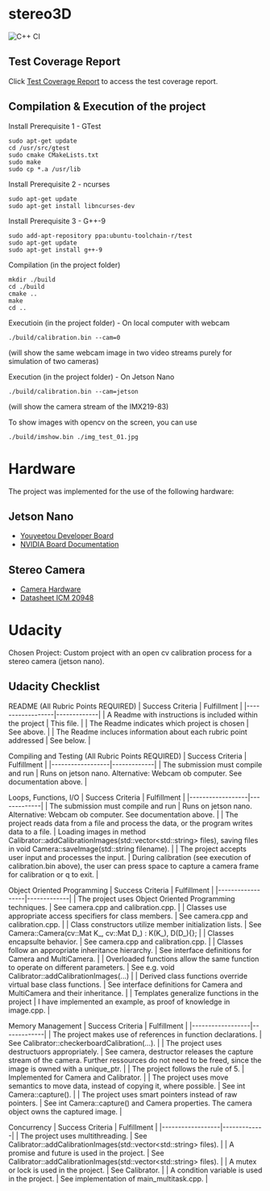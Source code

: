 # stereo3D

![C++ CI](https://github.com/graebe/stereo3D/workflows/C++%20CI/badge.svg)

## Test Coverage Report
Click [Test Coverage Report](https://graebe.github.io/stereo3d/) to access the test coverage report.

## Compilation & Execution of the project

Install Prerequisite 1 - GTest
```
sudo apt-get update
cd /usr/src/gtest
sudo cmake CMakeLists.txt
sudo make
sudo cp *.a /usr/lib
```

Install Prerequisite 2 - ncurses
```
sudo apt-get update
sudo apt-get install libncurses-dev
```

Install Prerequisite 3 - G++-9
```
sudo add-apt-repository ppa:ubuntu-toolchain-r/test
sudo apt-get update
sudo apt-get install g++-9
```

Compilation (in the project folder)
```
mkdir ./build
cd ./build
cmake ..
make
cd ..
```

Executioin (in the project folder) - On local computer with webcam
```
./build/calibration.bin --cam=0
```
(will show the same webcam image in two video streams purely for simulation of two cameras)


Execution (in the project folder) - On Jetson Nano
```
./build/calibration.bin --cam=jetson
```
(will show the camera stream of the IMX219-83)

To show images with opencv on the screen, you can use
```
./build/imshow.bin ./img_test_01.jpg
```

# Hardware

The project was implemented for the use of the following hardware:
## Jetson Nano
- [Youyeetou Developer Board](https://www.youyeetoo.com/products/subkit-nano-kit-new-nvidia-jetson-nano-b01-develop-kit-version-linux-demo-board-deep-learning-ai-development-board-platform?VariantsId=10564)
- [NVIDIA Board Documentation](https://developer.download.nvidia.com/assets/embedded/secure/jetson/Nano/docs/SP-09732-001_v1.1.pdf?c3FtYvv4EL6RsdZGTorQcMFfUhYwAfFfiXUZaUWWFAuoLkbt80nvOGVsobp9agFTPMDcqa_71oQHeeNjXiPsSNrlK63eZuTxqtPmF_ptI_7FtkGTR3v8gwr_8cWALD9OLs4K8apzEQwSI0uEICKq8wI5r79wnXyCsPPe7A==&t=eyJscyI6ImdzZW8iLCJsc2QiOiJodHRwczovL3d3dy5nb29nbGUuY29tLyJ9)
## Stereo Camera
- [Camera Hardware](https://www.waveshare.com/wiki/IMX219-83_Stereo_Camera)
- [Datasheet ICM 20948](https://www.waveshare.com/w/upload/1/18/DS-000189-ICM-20948-v1.3.pdf)


# Udacity

Chosen Project:
Custom project with an open cv calibration process for a stereo camera (jetson nano).
## Udacity Checklist

README (All Rubric Points REQUIRED)
| Success Criteria | Fulfillment |
|------------------|-------------|
| A Readme with instructions is included within the project | This file. |
| The Readme indicates which project is chosen | See above. |
| The Readme incluces information about each rubric point addressed | See below. |

Compiling and Testing (All Rubric Points REQUIRED)
| Success Criteria | Fulfillment |
|------------------|-------------|
| The submission must compile and run | Runs on jetson nano. Alternative: Webcam ob computer. See documentation above. |

Loops, Functions, I/O
| Success Criteria | Fulfillment |
|------------------|-------------|
| The submission must compile and run | Runs on jetson nano. Alternative: Webcam ob computer. See documentation above. |
| The project reads data from a file and process the data, or the program writes data to a file. | Loading images in method Calibrator::addCalibrationImages(std::vector\<std::string\> files), saving files in void Camera::saveImage(std::string filename). |
| The project accepts user input and processes the input. | During calibration (see execution of calibration.bin above), the user can press space to capture a camera frame for calibration or q to exit. |

Object Oriented Programming
| Success Criteria | Fulfillment |
|------------------|-------------|
| The project uses Object Oriented Programming techniques. | See camera.cpp and calibration.cpp. |
| Classes use appropriate access specifiers for class members. | See camera.cpp and calibration.cpp. |
| Class constructors utilize member initialization lists. | See Camera::Camera(cv::Mat K_, cv::Mat D_) : K(K_), D(D_){}; |
| Classes encapsulte behavior. | See camera.cpp and calibration.cpp. |
| Classes follow an appropriate inheritance hierarchy. | See interface definitions for Camera and MultiCamera. |
| Overloaded functions allow the same function to operate on different parameters. | See e.g. void Calibrator::addCalibrationImages(...) |
| Derived class functions override virtual base class functions. | See interface definitions for Camera and MultiCamera and their inheritance. |
| Templates generalize functions in the project | I have implemented an example, as proof of knowledge in image.cpp. |

Memory Management
| Success Criteria | Fulfillment |
|------------------|-------------|
| The project makes use of references in function declarations. | See Calibrator::checkerboardCalibration(...). |
| The project uses destructuors appropriately. | See camera, destructor releases the capture stream of the camera. Further ressources do not need to be freed, since the image is owned with a unique_ptr. |
| The project follows the rule of 5. | Implemented for Camera and Calibrator. |
| The project uses move semantics to move data, instead of copying it, where possible. | See int Camera::capture(). |
| The project uses smart pointers instead of raw pointers. | See int Camera::capture() and Camera properties. The camera object owns the captured image. |

Concurrency
| Success Criteria | Fulfillment |
|------------------|-------------|
| The project uses multithreading. | See Calibrator::addCalibrationImages(std::vector\<std::string\> files). |
| A promise and future is used in the project. | See Calibrator::addCalibrationImages(std::vector\<std::string\> files). |
| A mutex or lock is used in the project. | See Calibrator. |
| A condition variable is used in the project. | See implementation of main_multitask.cpp. |
